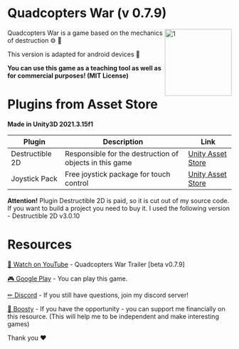 # Quadcopters War (v 0.7.9)

<img src="https://i.imgur.com/ENpPkxc.png" alt="1" width="150px;" align="right">

Quadcopters War is a game based on the mechanics of destruction ⚙ 🔨

This version is adapted for android devices 📱

**You can use this game as a teaching tool as well as for commercial purposes! (MIT License)**

# Plugins from Asset Store

**Made in Unity3D 2021.3.15f1**

| Plugin | Description | Link |
| ------ | ------ | ------ |
| Destructible 2D | Responsible for the destruction of objects in this game | [Unity Asset Store](https://assetstore.unity.com/packages/tools/sprite-management/destructible-2d-18125) |
| Joystick Pack | Free joystick package for touch control | [Unity Asset Store](https://assetstore.unity.com/packages/tools/input-management/joystick-pack-107631) |


**Attention!**
Plugin Destructible 2D is paid, so it is cut out of my source code. 
If you want to build a project you need to buy it. 
I used the following version - Destructible 2D v3.0.10

# Resources
[🎀 Watch on YouTube](https://www.youtube.com/watch?v=AWVlZx8nIhI) - Quadcopters War Trailer [beta v0.7.9]

[🎮 Google Play](https://play.google.com/store/apps/details?id=com.obrazgames.qwars) - You can play this game.

[✏ Discord](https://discord.gg/aqZHAEHVu3) - If you still have questions, join my discord server!

[💸 Boosty](https://boosty.to/rybis) - If you have the opportunity - you can support me financially on this resource. (This will help me to be independent and make interesting games)

Thank you ❤
